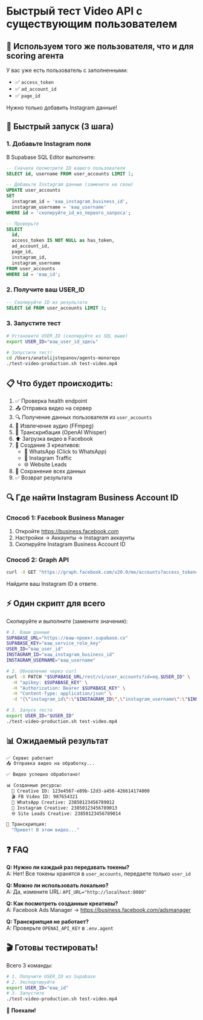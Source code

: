 # Быстрый тест Video API с существующим пользователем

## 🎯 Используем того же пользователя, что и для scoring агента

У вас уже есть пользователь с заполненными:
- ✅ `access_token`
- ✅ `ad_account_id`
- ✅ `page_id`

Нужно только добавить Instagram данные!

## 🚀 Быстрый запуск (3 шага)

### 1. Добавьте Instagram поля

В Supabase SQL Editor выполните:

```sql
-- Сначала посмотрите ID вашего пользователя
SELECT id, username FROM user_accounts LIMIT 1;

-- Добавьте Instagram данные (замените на свои)
UPDATE user_accounts 
SET 
  instagram_id = 'ваш_instagram_business_id',
  instagram_username = 'ваш_username'
WHERE id = 'скопируйте_id_из_первого_запроса';

-- Проверьте
SELECT 
  id,
  access_token IS NOT NULL as has_token,
  ad_account_id,
  page_id,
  instagram_id,
  instagram_username
FROM user_accounts 
WHERE id = 'ваш_id';
```

### 2. Получите ваш USER_ID

```sql
-- Скопируйте ID из результата
SELECT id FROM user_accounts LIMIT 1;
```

### 3. Запустите тест

```bash
# Установите USER_ID (скопируйте из SQL выше)
export USER_ID="ваш_user_id_здесь"

# Запустите тест!
cd /Users/anatolijstepanov/agents-monorepo
./test-video-production.sh test-video.mp4
```

## 📋 Что будет происходить:

1. ✅ Проверка health endpoint
2. 📤 Отправка видео на сервер
3. 🔍 Получение данных пользователя из `user_accounts`
4. 🎵 Извлечение аудио (FFmpeg)
5. 📝 Транскрибация (OpenAI Whisper)
6. ⬆️ Загрузка видео в Facebook
7. 🎨 Создание 3 креативов:
   - 💬 WhatsApp (Click to WhatsApp)
   - 📸 Instagram Traffic
   - 🌐 Website Leads
8. 💾 Сохранение всех данных
9. ✅ Возврат результата

## 🔍 Где найти Instagram Business Account ID

### Способ 1: Facebook Business Manager

1. Откройте https://business.facebook.com
2. Настройки → Аккаунты → Instagram аккаунты
3. Скопируйте Instagram Business Account ID

### Способ 2: Graph API

```bash
curl -X GET "https://graph.facebook.com/v20.0/me/accounts?access_token=ваш_токен"
```

Найдите ваш Instagram ID в ответе.

## ⚡ Один скрипт для всего

Скопируйте и выполните (замените значения):

```bash
# 1. Ваши данные
SUPABASE_URL="https://ваш-проект.supabase.co"
SUPABASE_KEY="ваш_service_role_key"
USER_ID="ваш_user_id"
INSTAGRAM_ID="ваш_instagram_business_id"
INSTAGRAM_USERNAME="ваш_username"

# 2. Обновление через curl
curl -X PATCH "$SUPABASE_URL/rest/v1/user_accounts?id=eq.$USER_ID" \
  -H "apikey: $SUPABASE_KEY" \
  -H "Authorization: Bearer $SUPABASE_KEY" \
  -H "Content-Type: application/json" \
  -d "{\"instagram_id\":\"$INSTAGRAM_ID\",\"instagram_username\":\"$INSTAGRAM_USERNAME\"}"

# 3. Запуск теста
export USER_ID="$USER_ID"
./test-video-production.sh test-video.mp4
```

## 📊 Ожидаемый результат

```bash
✅ Сервис работает
📤 Отправка видео на обработку...

✅ Видео успешно обработано!

📊 Созданные ресурсы:
  📝 Creative ID: 123e4567-e89b-12d3-a456-426614174000
  🎬 FB Video ID: 987654321
  💬 WhatsApp Creative: 23850123456789012
  📸 Instagram Creative: 23850123456789013
  🌐 Site Leads Creative: 23850123456789014

📝 Транскрипция:
  "Привет! В этом видео..."
```

## ❓ FAQ

**Q: Нужно ли каждый раз передавать токены?**  
A: Нет! Все токены хранятся в `user_accounts`, передаете только `user_id`

**Q: Можно ли использовать локально?**  
A: Да, измените URL: `API_URL="http://localhost:8080"`

**Q: Как посмотреть созданные креативы?**  
A: Facebook Ads Manager → https://business.facebook.com/adsmanager

**Q: Транскрипция не работает?**  
A: Проверьте `OPENAI_API_KEY` в `.env.agent`

## 🎬 Готовы тестировать!

Всего 3 команды:
```bash
# 1. Получите USER_ID из Supabase
# 2. Экспортируйте
export USER_ID="ваш_id"
# 3. Запустите
./test-video-production.sh test-video.mp4
```

🚀 **Поехали!**
